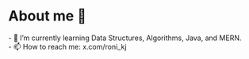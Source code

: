 # About me 👋

<!--
**ronijames008/ronijames008** is a ✨ _special_ ✨ repository because its `README.md` (this file) appears on your GitHub profile.

Here are some ideas to get you started:

- 🔭 I’m currently working on ...
--!>
- 🌱 I’m currently learning Data Structures, Algorithms, Java, and MERN.<br/>
<!--
- 👯 I’m looking to collaborate on ...
- 🤔 I’m looking for help with ...
- 💬 Ask me about ...
--!>
- 📫 How to reach me: x.com/roni_kj
<!--
- 😄 Pronouns: ...
- ⚡ Fun fact: ...
--!>
